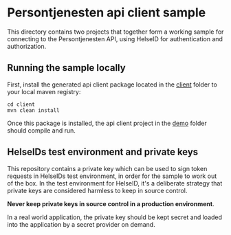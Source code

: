 # Persontjenesten api client sample

This directory contains two projects that together form a working sample for connecting to the Persontjenesten API,
using HelseID for authentication and authorization.

## Running the sample locally

First, install the generated api client package located in the [client](client) folder to your local maven registry:

```shell
cd client
mvn clean install
```

Once this package is installed, the api client project in the [demo](demo) folder should compile and run.

## HelseIDs test environment and private keys

This repository contains a private key which can be used to sign token requests in HelseIDs test environment,
in order for the sample to work out of the box. In the test environment for HelseID, it's a deliberate strategy
that private keys are considered harmless to keep in source control.

**Never keep private keys in source control in a production environment**.

In a real world application, the private key should be kept secret and loaded into the application by a secret provider
on demand.

